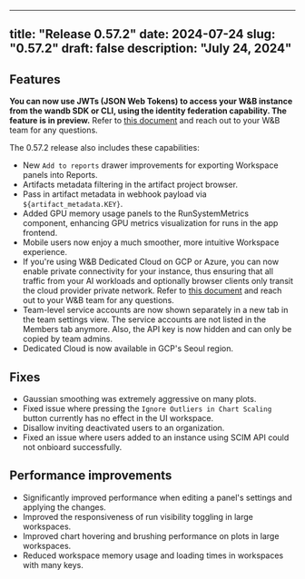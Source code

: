 
---
title: "Release 0.57.2"
date: 2024-07-24
slug: "0.57.2"
draft: false
description: "July 24, 2024"
---

## Features

**You can now use JWTs (JSON Web Tokens) to access your W&B instance from the wandb SDK or CLI, using the identity federation capability. The feature is in preview.** Refer to [this document](https://docs.wandb.ai/guides/hosting/iam/identity_federation) and reach out to your W&B team for any questions.

The 0.57.2 release also includes these capabilities:
* New `Add to reports` drawer improvements for exporting Workspace panels into Reports.
* Artifacts metadata filtering in the artifact project browser.
* Pass in artifact metadata in webhook payload via `${artifact_metadata.KEY}`.
* Added GPU memory usage panels to the RunSystemMetrics component, enhancing GPU metrics visualization for runs in the app frontend.
* Mobile users now enjoy a much smoother, more intuitive Workspace experience.
* If you're using W&B Dedicated Cloud on GCP or Azure, you can now enable private connectivity for your instance, thus ensuring that all traffic from your AI workloads and optionally browser clients only transit the cloud provider private network. Refer to [this document](https://docs.wandb.ai/guides/hosting/data-security/private-connectivity) and reach out to your W&B team for any questions.
* Team-level service accounts are now shown separately in a new tab in the team settings view. The service accounts are not listed in the Members tab anymore. Also, the API key is now hidden and can only be copied by team admins.
* Dedicated Cloud is now available in GCP's Seoul region.

## Fixes

* Gaussian smoothing was extremely aggressive on many plots.
* Fixed issue where pressing the `Ignore Outliers in Chart Scaling` button currently has no effect in the UI workspace.
* Disallow inviting deactivated users to an organization.
* Fixed an issue where users added to an instance using SCIM API could not onbioard successfully.

## Performance improvements

* Significantly improved performance when editing a panel's settings and applying the changes.
* Improved the responsiveness of run visibility toggling in large workspaces.
* Improved chart hovering and brushing performance on plots in large workspaces.
* Reduced workspace memory usage and loading times in workspaces with many keys.
